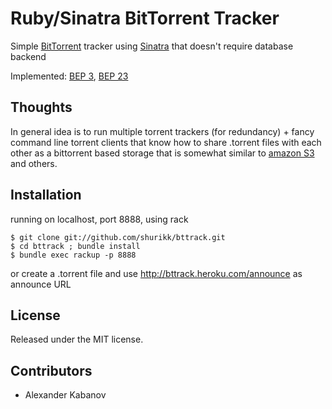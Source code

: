 Ruby/Sinatra BitTorrent Tracker
===============================

Simple [BitTorrent](http://bittorrent.org/) tracker using [Sinatra](http://www.sinatrarb.com/) that doesn't require database backend

Implemented: [BEP 3](http://bittorrent.org/beps/bep_0003.html), [BEP 23](http://bittorrent.org/beps/bep_0023.html)


Thoughts
--------

In general idea is to run multiple torrent trackers (for redundancy) + fancy
command line torrent clients that know how to share .torrent files with each
other as a bittorrent based storage that is somewhat similar to [amazon S3](https://s3.amazonaws.com/)
and others.


Installation
------------
 
running on localhost, port 8888, using rack

    $ git clone git://github.com/shurikk/bttrack.git
    $ cd bttrack ; bundle install
    $ bundle exec rackup -p 8888

or create a .torrent file and use http://bttrack.heroku.com/announce as announce URL


License
-------

Released under the MIT license.


Contributors
------------

- Alexander Kabanov
